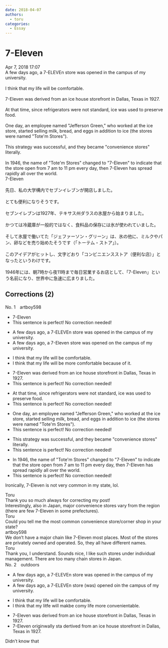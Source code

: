 ```yaml
---
date: 2018-04-07
authors:
  - toru
categories:
  - Essay
---
```


<h1 id="subject_show">7-Eleven</h1>
<div class="date">Apr 7, 2018 17:07</div>
<div id="post"><div id="body_show_ori">
A few days ago, a 7-ELEVEn store was opened in the campus of my university.<br/><br/>I think that my life will be comfortable.<br/><br/>7-Eleven was derived from an ice house storefront in Dallas, Texas in 1927.<br/><br/>At that time, since refrigerators were not standard, ice was used to preserve food.<br/><br/>One day, an employee named "Jefferson Green," who worked at the ice store, started selling milk, bread, and eggs in addition to ice (the stores were named "Tote'm Stores").<br/><br/>This strategy was successful, and they became "convenience stores" literally.<br/><br/>In 1946, the name of "Tote'm Stores" changed to "7-Eleven" to indicate that the store open from 7 am to 11 pm every day, then 7-Eleven has spread rapidly all over the world.
</div></div>

<!-- more -->

<div id="post_ja"><div id="body_show_mo">
7-Eleven<br/><br/>先日、私の大学構内でセブンイレブンが開店しました。<br/><br/>とても便利になりそうです。<br/><br/>セブンイレブンは1927年、テキサス州ダラスの氷屋から始まりました。<br/><br/>かつては冷蔵庫が一般的ではなく、食料品の保存には氷が使われていました。<br/><br/>そして氷屋で働いてた「ジェファーソン・グリーン」は、氷の他に、ミルクやパン、卵などを売り始めたそうです（「トーテム・ストア」）。<br/><br/>このアイデアがヒットし、文字どおり「コンビニエンスストア（便利な店）」となったというわけです。<br/><br/>1946年には、朝7時から夜11時まで毎日営業するお店として、「7-Eleven」という名前になり、世界中に急速に広まりました。
</div></div>

## Corrections (2)
<div id="block"><div class="first_name"> No. 1　<span class="just_name">artboy598</span></div><div id="block2">
<ul class="correction_field">
<li class="incorrect">7-Eleven</li>
<li class="corrected perfect">This sentence is perfect! No correction needed!</li>
</ul>
<ul class="correction_field">
<li class="incorrect">A few days ago, a 7-ELEVEn store was opened in the campus of my university.</li>
<li class="corrected correct">
A few days ago, a 7-<span class="f_red">Eleven</span> store was opened <span class="f_red">on</span> the campus of my university.
</li>
</ul>
<ul class="correction_field">
<li class="incorrect">I think that my life will be comfortable.</li>
<li class="corrected correct">
I think that my life will be <span class="f_red">more</span> comfortable <span class="f_blue">because of it</span>.
</li>
</ul>
<ul class="correction_field">
<li class="incorrect">7-Eleven was derived from an ice house storefront in Dallas, Texas in 1927.</li>
<li class="corrected perfect">This sentence is perfect! No correction needed!</li>
</ul>
<ul class="correction_field">
<li class="incorrect">At that time, since refrigerators were not standard, ice was used to preserve food.</li>
<li class="corrected perfect">This sentence is perfect! No correction needed!</li>
</ul>
<ul class="correction_field">
<li class="incorrect">One day, an employee named "Jefferson Green," who worked at the ice store, started selling milk, bread, and eggs in addition to ice (the stores were named "Tote'm Stores").</li>
<li class="corrected perfect">This sentence is perfect! No correction needed!</li>
</ul>
<ul class="correction_field">
<li class="incorrect">This strategy was successful, and they became "convenience stores" literally.</li>
<li class="corrected perfect">This sentence is perfect! No correction needed!</li>
</ul>
<ul class="correction_field">
<li class="incorrect">In 1946, the name of "Tote'm Stores" changed to "7-Eleven" to indicate that the store open from 7 am to 11 pm every day, then 7-Eleven has spread rapidly all over the world.</li>
<li class="corrected perfect">This sentence is perfect! No correction needed!</li>
</ul>
<p class="comment_small">
 Ironically, 7-Eleven is not very common in my state, lol.
</p>

</div><div class="name"><span class="just_name">Toru</span><br>
Thank you so much always for correcting my post!<br/>Interestingly, also in Japan, major convenience stores vary from the region (there are few 7-Eleven in some prefectures).
</div>
<div class="name"><span class="just_name">Toru</span><br>
Could you tell me the most common convenience store/corner shop in your state?
</div>
<div class="name"><span class="just_name">artboy598</span><br>
We don’t have a major chain like 7-Eleven most places.  Most of the stores are privately owned and operated. So, they all have different names.
</div>
<div class="name"><span class="just_name">Toru</span><br>
Thank you, I understand. Sounds nice, I like such stores under individual management. There are too many chain stores in Japan.
</div>
</div>
<div id="block"><div class="first_name"> No. 2　<span class="just_name">outdoors</span></div><div id="block2">
<ul class="correction_field">
<li class="incorrect">A few days ago, a 7-ELEVEn store was opened in the campus of my university.</li>
<li class="corrected correct">
A few days ago, a 7-ELEVEn store <span class="f_red">(</span>was<span class="f_red">)</span> opened <span class="f_red">o</span><span class="f_gray"><span class="sline">i</span></span>n the campus of my university.
</li>
</ul>
<ul class="correction_field">
<li class="incorrect">I think that my life will be comfortable.</li>
<li class="corrected correct">
I think that <span class="f_gray"><span class="sline">my l</span></span>i<span class="f_red">t</span><span class="f_gray"><span class="sline">fe</span></span> will <span class="f_red">mak</span><span class="f_gray"><span class="sline">b</span></span>e <span class="f_gray"><span class="sline">co</span></span>m<span class="f_red">y li</span>f<span class="f_red">e m</span>or<span class="f_red">e convenien</span>t<span class="f_gray"><span class="sline">able</span></span>.<span class="f_red"> </span>
</li>
</ul>
<ul class="correction_field">
<li class="incorrect">7-Eleven was derived from an ice house storefront in Dallas, Texas in 1927.</li>
<li class="corrected correct">
7-Eleven <span class="f_red">origin</span><span class="f_gray"><span class="sline">w</span></span>a<span class="f_red">lly </span>s<span class="f_red">ta</span><span class="f_gray"><span class="sline"> de</span></span>r<span class="f_red">t</span><span class="f_gray"><span class="sline">iv</span></span>ed from an ice house storefront in Dallas, Texas in 1927.
</li>
</ul>
<p class="comment_small">
 Didn’t know that
</p>

</div></div>
